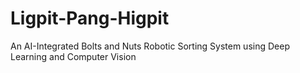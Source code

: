 # Ligpit-Pang-Higpit
An AI-Integrated Bolts and Nuts Robotic Sorting System using Deep Learning and Computer Vision
